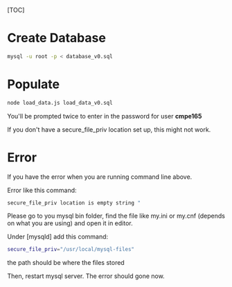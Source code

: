 [TOC]

# Create Database

```bash
mysql -u root -p < database_v0.sql
```



# Populate

```bash
node load_data.js load_data_v0.sql
```



You'll be prompted twice to enter in the password for user **cmpe165**

If you don't have a secure_file_priv location set up, this might not work.

# Error

If you have the error when you are running command line above.

Error like this command:

```bash
secure_file_priv location is empty string "
```

Please go to you mysql bin folder, find the file like my.ini or my.cnf (depends on what you are using) and open it in editor.

Under [mysqld] add this command:

```bash
secure_file_priv="/usr/local/mysql-files"
````

the path should be where the files stored

Then, restart mysql server. The error should gone now.
